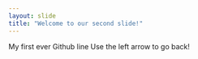 ```yaml
---
layout: slide
title: "Welcome to our second slide!"
---
```

My first ever Github line
Use the left arrow to go back!
